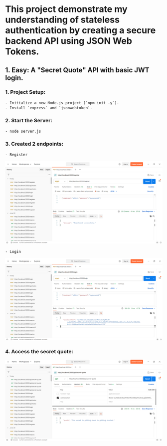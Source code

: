 # This project demonstrate my understanding of stateless authentication by creating a secure backend API using JSON Web Tokens.

## 1. **Easy**: A "Secret Quote" API with basic JWT login.

### 1. **Project Setup:**
    - Initialize a new Node.js project (`npm init -y`).
    - Install `express` and `jsonwebtoken`.

### 2. **Start the Server:**
    - node server.js
    
### 3. **Created 2 endpoints:** 
    - Register     
![Register](./register.png)

    - Login
![Login](./login.png)

### 4. **Access the secret quote:**
![secret](./secret-quote.png)





